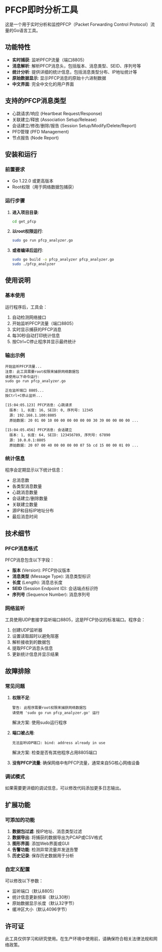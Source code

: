 # PFCP即时分析工具

这是一个用于实时分析和监控PFCP（Packet Forwarding Control Protocol）流量的Go语言工具。

## 功能特性

- **实时捕获**: 监听PFCP流量（端口8805）
- **消息解析**: 解析PFCP消息头，包括版本、消息类型、SEID、序列号等
- **统计分析**: 提供详细的统计信息，包括消息类型分布、IP地址统计等
- **原始数据显示**: 显示PFCP消息的原始十六进制数据
- **中文界面**: 完全中文化的用户界面

## 支持的PFCP消息类型

- 心跳请求/响应 (Heartbeat Request/Response)
- 关联建立/释放 (Association Setup/Release)
- 会话建立/修改/删除/报告 (Session Setup/Modify/Delete/Report)
- PFD管理 (PFD Management)
- 节点报告 (Node Report)

## 安装和运行

### 前置要求

- Go 1.22.0 或更高版本
- Root权限（用于网络数据包捕获）

### 运行步骤

1. **进入项目目录**:
   ```bash
   cd get_pfcp
   ```

2. **以root权限运行**:
   ```bash
   sudo go run pfcp_analyzer.go
   ```

3. **或者编译后运行**:
   ```bash
   sudo go build -o pfcp_analyzer pfcp_analyzer.go
   sudo ./pfcp_analyzer
   ```

## 使用说明

### 基本使用

运行程序后，工具会：

1. 自动检测网络接口
2. 开始监听PFCP流量（端口8805）
3. 实时显示捕获的PFCP消息
4. 每30秒自动打印统计信息
5. 按Ctrl+C停止程序并显示最终统计

### 输出示例

```
开始监听PFCP流量...
注意: 此工具需要root权限来捕获网络数据包
请使用以下命令运行:
sudo go run pfcp_analyzer.go

正在监听端口 8805...
按Ctrl+C停止监听...

[15:04:05.123] PFCP消息: 心跳请求
  版本: 1, 长度: 16, SEID: 0, 序列号: 12345
  源: 192.168.1.100:8805
  原始数据: 20 01 00 10 00 00 00 00 00 00 30 39 00 00 00 00 ...

[15:04:05.456] PFCP消息: 会话建立
  版本: 1, 长度: 64, SEID: 123456789, 序列号: 67890
  源: 10.0.0.1:8805
  原始数据: 20 07 00 40 00 00 00 00 07 5b cd 15 00 00 01 09 ...
```

### 统计信息

程序会定期显示以下统计信息：

- 总消息数
- 各类型消息数量
- 心跳消息数量
- 会话建立/删除数量
- 关联建立数量
- 源IP和目标IP地址分布
- 最后消息时间

## 技术细节

### PFCP消息格式

PFCP消息包含以下字段：

- **版本** (Version): PFCP协议版本
- **消息类型** (Message Type): 消息类型标识
- **长度** (Length): 消息总长度
- **SEID** (Session Endpoint ID): 会话端点标识符
- **序列号** (Sequence Number): 消息序列号

### 网络监听

工具使用UDP套接字监听端口8805，这是PFCP协议的标准端口。程序会：

1. 创建UDP监听器
2. 设置读取超时以避免阻塞
3. 解析接收到的数据包
4. 提取PFCP消息头信息
5. 更新统计信息并显示结果

## 故障排除

### 常见问题

1. **权限不足**:
   ```
   警告: 此程序需要root权限来捕获网络数据包
   请使用 'sudo go run pfcp_analyzer.go' 运行
   ```
   解决方案: 使用sudo运行程序

2. **端口被占用**:
   ```
   无法监听UDP端口: bind: address already in use
   ```
   解决方案: 检查是否有其他程序占用8805端口

3. **没有PFCP流量**:
   确保网络中有PFCP流量，通常来自5G核心网络设备

### 调试模式

如果需要更详细的调试信息，可以修改代码添加更多日志输出。

## 扩展功能

### 可添加的功能

1. **数据包过滤**: 按IP地址、消息类型过滤
2. **数据导出**: 将捕获的数据导出为PCAP或CSV格式
3. **图形界面**: 添加Web界面或GUI
4. **告警功能**: 检测异常流量并发送告警
5. **历史记录**: 保存历史数据用于分析

### 自定义配置

可以修改以下参数：

- 监听端口（默认8805）
- 统计信息更新频率（默认30秒）
- 原始数据显示长度（默认32字节）
- 缓冲区大小（默认4096字节）

## 许可证

此工具仅供学习和研究使用。在生产环境中使用前，请确保符合相关法律法规和网络政策。 